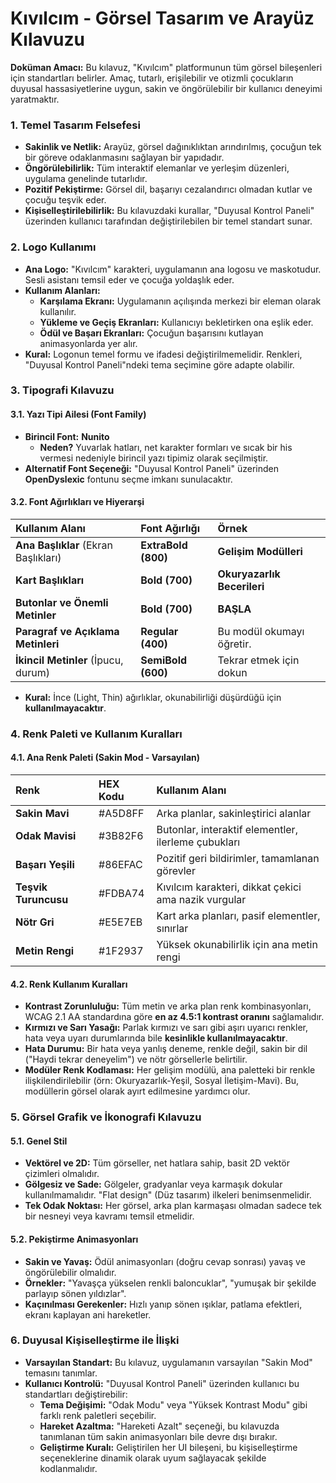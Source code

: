 # **Kıvılcım \- Görsel Tasarım ve Arayüz Kılavuzu**

**Doküman Amacı:** Bu kılavuz, "Kıvılcım" platformunun tüm görsel bileşenleri için standartları belirler. Amaç, tutarlı, erişilebilir ve otizmli çocukların duyusal hassasiyetlerine uygun, sakin ve öngörülebilir bir kullanıcı deneyimi yaratmaktır.

### **1\. Temel Tasarım Felsefesi**

* **Sakinlik ve Netlik:** Arayüz, görsel dağınıklıktan arındırılmış, çocuğun tek bir göreve odaklanmasını sağlayan bir yapıdadır.  
* **Öngörülebilirlik:** Tüm interaktif elemanlar ve yerleşim düzenleri, uygulama genelinde tutarlıdır.  
* **Pozitif Pekiştirme:** Görsel dil, başarıyı cezalandırıcı olmadan kutlar ve çocuğu teşvik eder.  
* **Kişiselleştirilebilirlik:** Bu kılavuzdaki kurallar, "Duyusal Kontrol Paneli" üzerinden kullanıcı tarafından değiştirilebilen bir temel standart sunar.

### **2\. Logo Kullanımı**

* **Ana Logo:** "Kıvılcım" karakteri, uygulamanın ana logosu ve maskotudur. Sesli asistanı temsil eder ve çocuğa yoldaşlık eder.  
* **Kullanım Alanları:**  
  * **Karşılama Ekranı:** Uygulamanın açılışında merkezi bir eleman olarak kullanılır.  
  * **Yükleme ve Geçiş Ekranları:** Kullanıcıyı bekletirken ona eşlik eder.  
  * **Ödül ve Başarı Ekranları:** Çocuğun başarısını kutlayan animasyonlarda yer alır.  
* **Kural:** Logonun temel formu ve ifadesi değiştirilmemelidir. Renkleri, "Duyusal Kontrol Paneli"ndeki tema seçimine göre adapte olabilir.

### **3\. Tipografi Kılavuzu**

#### **3.1. Yazı Tipi Ailesi (Font Family)**

* **Birincil Font:** **Nunito**  
  * **Neden?** Yuvarlak hatları, net karakter formları ve sıcak bir his vermesi nedeniyle birincil yazı tipimiz olarak seçilmiştir.  
* **Alternatif Font Seçeneği:** "Duyusal Kontrol Paneli" üzerinden **OpenDyslexic** fontunu seçme imkanı sunulacaktır.

#### **3.2. Font Ağırlıkları ve Hiyerarşi**

| Kullanım Alanı | Font Ağırlığı | Örnek |
| :---- | :---- | :---- |
| **Ana Başlıklar** (Ekran Başlıkları) | **ExtraBold (800)** | **Gelişim Modülleri** |
| **Kart Başlıkları** | **Bold (700)** | **Okuryazarlık Becerileri** |
| **Butonlar ve Önemli Metinler** | **Bold (700)** | **BAŞLA** |
| **Paragraf ve Açıklama Metinleri** | **Regular (400)** | Bu modül okumayı öğretir. |
| **İkincil Metinler** (İpucu, durum) | **SemiBold (600)** | Tekrar etmek için dokun |

* **Kural:** İnce (Light, Thin) ağırlıklar, okunabilirliği düşürdüğü için **kullanılmayacaktır**.

### **4\. Renk Paleti ve Kullanım Kuralları**

#### **4.1. Ana Renk Paleti (Sakin Mod \- Varsayılan)**

| Renk | HEX Kodu | Kullanım Alanı |
| :---- | :---- | :---- |
| **Sakin Mavi** | \#A5D8FF | Arka planlar, sakinleştirici alanlar |
| **Odak Mavisi** | \#3B82F6 | Butonlar, interaktif elementler, ilerleme çubukları |
| **Başarı Yeşili** | \#86EFAC | Pozitif geri bildirimler, tamamlanan görevler |
| **Teşvik Turuncusu** | \#FDBA74 | Kıvılcım karakteri, dikkat çekici ama nazik vurgular |
| **Nötr Gri** | \#E5E7EB | Kart arka planları, pasif elementler, sınırlar |
| **Metin Rengi** | \#1F2937 | Yüksek okunabilirlik için ana metin rengi |

#### **4.2. Renk Kullanım Kuralları**

* **Kontrast Zorunluluğu:** Tüm metin ve arka plan renk kombinasyonları, WCAG 2.1 AA standardına göre **en az 4.5:1 kontrast oranını** sağlamalıdır.  
* **Kırmızı ve Sarı Yasağı:** Parlak kırmızı ve sarı gibi aşırı uyarıcı renkler, hata veya uyarı durumlarında bile **kesinlikle kullanılmayacaktır**.  
* **Hata Durumu:** Bir hata veya yanlış deneme, renkle değil, sakin bir dil ("Haydi tekrar deneyelim") ve nötr görsellerle belirtilir.  
* **Modüler Renk Kodlaması:** Her gelişim modülü, ana paletteki bir renkle ilişkilendirilebilir (örn: Okuryazarlık-Yeşil, Sosyal İletişim-Mavi). Bu, modüllerin görsel olarak ayırt edilmesine yardımcı olur.

### **5\. Görsel Grafik ve İkonografi Kılavuzu**

#### **5.1. Genel Stil**

* **Vektörel ve 2D:** Tüm görseller, net hatlara sahip, basit 2D vektör çizimleri olmalıdır.  
* **Gölgesiz ve Sade:** Gölgeler, gradyanlar veya karmaşık dokular kullanılmamalıdır. "Flat design" (Düz tasarım) ilkeleri benimsenmelidir.  
* **Tek Odak Noktası:** Her görsel, arka plan karmaşası olmadan sadece tek bir nesneyi veya kavramı temsil etmelidir.

#### **5.2. Pekiştirme Animasyonları**

* **Sakin ve Yavaş:** Ödül animasyonları (doğru cevap sonrası) yavaş ve öngörülebilir olmalıdır.  
* **Örnekler:** "Yavaşça yükselen renkli baloncuklar", "yumuşak bir şekilde parlayıp sönen yıldızlar".  
* **Kaçınılması Gerekenler:** Hızlı yanıp sönen ışıklar, patlama efektleri, ekranı kaplayan ani hareketler.

### **6\. Duyusal Kişiselleştirme ile İlişki**

* **Varsayılan Standart:** Bu kılavuz, uygulamanın varsayılan "Sakin Mod" temasını tanımlar.  
* **Kullanıcı Kontrolü:** "Duyusal Kontrol Paneli" üzerinden kullanıcı bu standartları değiştirebilir:  
  * **Tema Değişimi:** "Odak Modu" veya "Yüksek Kontrast Modu" gibi farklı renk paletleri seçebilir.  
  * **Hareket Azaltma:** "Hareketi Azalt" seçeneği, bu kılavuzda tanımlanan tüm sakin animasyonları bile devre dışı bırakır.  
  * **Geliştirme Kuralı:** Geliştirilen her UI bileşeni, bu kişiselleştirme seçeneklerine dinamik olarak uyum sağlayacak şekilde kodlanmalıdır.